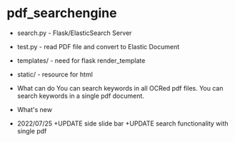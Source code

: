# pdf_searchengine

- search.py - Flask/ElasticSearch Server
- test.py - read PDF file and convert to Elastic Document
- templates/ - need for flask render_template
- static/ - resource for html

- What can do
You can search keywords in all OCRed pdf files.
You can search keywords in a single pdf document.

- What's new
- 2022/07/25
+UPDATE side slide bar
+UPDATE search functionality with single pdf
